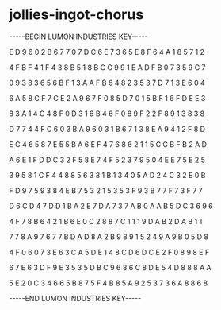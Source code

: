 # jollies-ingot-chorus

-----BEGIN LUMON INDUSTRIES KEY-----

E D 9 6 0 2 B 6 7 7 0 7 D C 6 E 7 3 6 5 E 8 F 6 4 A 1 8 5 7 1 2

4 F B F 4 1 F 4 3 8 B 5 1 8 B C C 9 9 1 E A D F B 0 7 3 5 9 C 7

0 9 3 8 3 6 5 6 B F 1 3 A A F B 6 4 8 2 3 5 3 7 D 7 1 3 E 6 0 4

6 A 5 8 C F 7 C E 2 A 9 6 7 F 0 8 5 D 7 0 1 5 B F 1 6 F D E E 3

8 3 A 1 4 C 4 8 F 0 D 3 1 6 B 4 6 F 0 8 9 F 2 2 F 8 9 1 3 8 3 8

D 7 7 4 4 F C 6 0 3 B A 9 6 0 3 1 B 6 7 1 3 8 E A 9 4 1 2 F 8 D

E C 4 6 5 8 7 E 5 5 B A 6 E F 4 7 6 8 6 2 1 1 5 C C B F B 2 A D

A 6 E 1 F D D C 3 2 F 5 8 E 7 4 F 5 2 3 7 9 5 0 4 E E 7 5 E 2 5

3 9 5 8 1 C F 4 4 8 8 5 6 3 3 1 B 1 3 4 0 5 A D 2 4 C 3 2 E 0 B

F D 9 7 5 9 3 8 4 E B 7 5 3 2 1 5 3 5 3 F 9 3 B 7 7 F 7 3 F 7 7

D 6 C D 4 7 D D 1 B A 2 E 7 D A 7 3 7 A B 0 A A B 5 D C 3 6 9 6

4 F 7 8 B 6 4 2 1 B 6 E 0 C 2 8 8 7 C 1 1 1 9 D A B 2 D A B 1 1

7 7 8 A 9 7 6 7 7 B D A D 8 A 2 B 9 8 9 1 5 2 4 9 A 9 B 0 5 D 8

4 F 0 6 0 7 3 E 6 3 C A 5 D E 1 4 8 C D 6 D C E 2 F 0 8 9 8 E F

6 7 E 6 3 D F 9 E 3 5 3 5 D B C 9 6 8 6 C 8 D E 5 4 D 8 8 8 A A

5 E 2 0 C 3 4 6 6 5 B 8 7 5 F 4 B 8 5 A 9 2 5 3 7 3 6 A 8 8 6 8

-----END LUMON INDUSTRIES KEY-----
